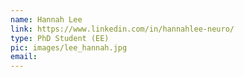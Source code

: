 ```yaml
---
name: Hannah Lee
link: https://www.linkedin.com/in/hannahlee-neuro/
type: PhD Student (EE)
pic: images/lee_hannah.jpg
email:
---
```

